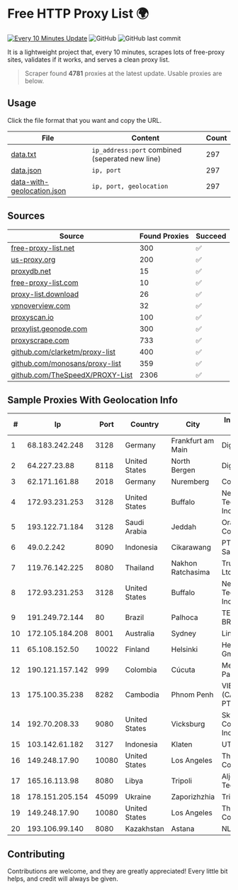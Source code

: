 
# Free HTTP Proxy List 🌍

[![Every 10 Minutes Update](https://github.com/mertguvencli/http-proxy-list/actions/workflows/main.yml/badge.svg?branch=main)](https://github.com/mertguvencli/http-proxy-list/actions/workflows/main.yml)
![GitHub](https://img.shields.io/github/license/mertguvencli/http-proxy-list)
![GitHub last commit](https://img.shields.io/github/last-commit/mertguvencli/http-proxy-list)

It is a lightweight project that, every 10 minutes, scrapes lots of free-proxy sites, validates if it works, and serves a clean proxy list.


> Scraper found **4781** proxies at the latest update. Usable proxies are below.

## Usage

Click the file format that you want and copy the URL.


|File|Content|Count|
|----|-------|-----|
|[data.txt](https://raw.githubusercontent.com/mertguvencli/http-proxy-list/main/proxy-list/data.txt)|`ip_address:port` combined (seperated new line)|297|
|[data.json](https://raw.githubusercontent.com/mertguvencli/http-proxy-list/main/proxy-list/data.json)|`ip, port`|297|
|[data-with-geolocation.json](https://raw.githubusercontent.com/mertguvencli/http-proxy-list/main/proxy-list/data-with-geolocation.json)|`ip, port, geolocation`|297|

## Sources

|Source|Found Proxies|Succeed|
|------|-------------|-------|
|[free-proxy-list.net](https://free-proxy-list.net)|300|✅|
|[us-proxy.org](https://www.us-proxy.org)|200|✅|
|[proxydb.net](http://proxydb.net)|15|✅|
|[free-proxy-list.com](https://free-proxy-list.com/?page=&port=&type%5B%5D=http&type%5B%5D=https&up_time=0&search=Search)|10|✅|
|[proxy-list.download](https://www.proxy-list.download/HTTP)|26|✅|
|[vpnoverview.com](https://vpnoverview.com/privacy/anonymous-browsing/free-proxy-servers)|32|✅|
|[proxyscan.io](https://www.proxyscan.io)|100|✅|
|[proxylist.geonode.com](https://proxylist.geonode.com/api/proxy-list?limit=300&page=1&sort_by=lastChecked&sort_type=desc&protocols=http,https)|300|✅|
|[proxyscrape.com](https://api.proxyscrape.com/v2/?request=displayproxies&protocol=http&timeout=10000&country=all&ssl=all&anonymity=all)|733|✅|
|[github.com/clarketm/proxy-list](https://raw.githubusercontent.com/clarketm/proxy-list/master/proxy-list-raw.txt)|400|✅|
|[github.com/monosans/proxy-list](https://raw.githubusercontent.com/monosans/proxy-list/main/proxies/http.txt)|359|✅|
|[github.com/TheSpeedX/PROXY-List](https://raw.githubusercontent.com/TheSpeedX/PROXY-List/master/http.txt)|2306|✅|


## Sample Proxies With Geolocation Info

|#|Ip|Port|Country|City|Internet Service Provider|
|-|--|----|-------|----|-------------------------|
|1|68.183.242.248|3128|Germany|Frankfurt am Main|DigitalOcean, LLC|
|2|64.227.23.88|8118|United States|North Bergen|DigitalOcean, LLC|
|3|62.171.161.88|2018|Germany|Nuremberg|Contabo GmbH|
|4|172.93.231.253|3128|United States|Buffalo|Nexeon Technologies, Inc.|
|5|193.122.71.184|3128|Saudi Arabia|Jeddah|Oracle Corporation|
|6|49.0.2.242|8090|Indonesia|Cikarawang|PT Usaha Adi Sanggoro|
|7|119.76.142.225|8080|Thailand|Nakhon Ratchasima|True Internet Co., Ltd.|
|8|172.93.231.253|3128|United States|Buffalo|Nexeon Technologies, Inc.|
|9|191.249.72.144|80|Brazil|Palhoca|TELEFÔNICA BRASIL S.A|
|10|172.105.184.208|8001|Australia|Sydney|Linode, LLC|
|11|65.108.152.50|10022|Finland|Helsinki|Hetzner Online GmbH|
|12|190.121.157.142|999|Colombia|Cúcuta|Media Commerce Partners S.A|
|13|175.100.35.238|8282|Cambodia|Phnom Penh|VIETTEL (CAMBODIA) PTE., LTD|
|14|192.70.208.33|9080|United States|Vicksburg|SkyRider Communications, Inc.|
|15|103.142.61.182|3127|Indonesia|Klaten|UTARAMEDIANET|
|16|149.248.17.90|10080|United States|Los Angeles|The Constant Company|
|17|165.16.113.98|8080|Libya|Tripoli|Aljeel Aljadeed Technology|
|18|178.151.205.154|45099|Ukraine|Zaporizhzhia|Triolan|
|19|149.248.17.90|10080|United States|Los Angeles|The Constant Company|
|20|193.106.99.140|8080|Kazakhstan|Astana|NLS ASTANA LLP|



## Contributing

Contributions are welcome, and they are greatly appreciated! Every
little bit helps, and credit will always be given.

